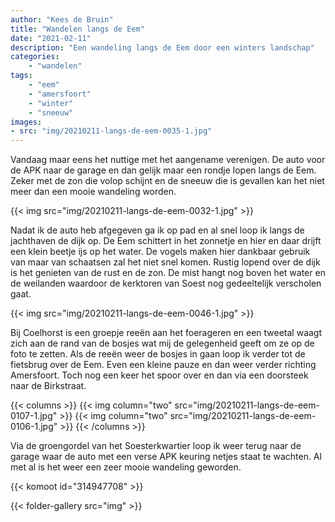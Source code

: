 ```yaml
---
author: "Kees de Bruin"
title: "Wandelen langs de Eem"
date: "2021-02-11"
description: "Een wandeling langs de Eem door een winters landschap"
categories:
    - "wandelen"
tags:
    - "eem"
    - "amersfoort"
    - "winter"
    - "sneeuw"
images:
- src: "img/20210211-langs-de-eem-0035-1.jpg"
---
```


Vandaag maar eens het nuttige met het aangename verenigen. De auto voor de APK naar de garage en dan gelijk maar een rondje lopen langs de Eem. Zeker met de zon die volop schijnt en de sneeuw die is gevallen kan het niet meer dan een mooie wandeling worden.

{{< img src="img/20210211-langs-de-eem-0032-1.jpg" >}}

Nadat ik de auto heb afgegeven ga ik op pad en al snel loop ik langs de jachthaven de dijk op. De Eem schittert in het zonnetje en hier en daar drijft een klein beetje ijs op het water. De vogels maken hier dankbaar gebruik van maar van schaatsen zal het niet snel komen. Rustig lopend over de dijk is het genieten van de rust en de zon. De mist hangt nog boven het water en de weilanden waardoor de kerktoren van Soest nog gedeeltelijk verscholen gaat.

{{< img src="img/20210211-langs-de-eem-0046-1.jpg" >}}

Bij Coelhorst is een groepje reeën aan het foerageren en een tweetal waagt zich aan de rand van de bosjes wat mij de gelegenheid geeft om ze op de foto te zetten. Als de reeën weer de bosjes in gaan loop ik verder tot de fietsbrug over de Eem. Even een kleine pauze en dan weer verder richting Amersfoort. Toch nog een keer het spoor over en dan via een doorsteek naar de Birkstraat.

{{< columns >}}
    {{< img column="two" src="img/20210211-langs-de-eem-0107-1.jpg" >}}
    {{< img column="two" src="img/20210211-langs-de-eem-0106-1.jpg" >}}
{{< /columns >}}

Via de groengordel van het Soesterkwartier loop ik weer terug naar de garage waar de auto met een verse APK keuring netjes staat te wachten. Al met al is het weer een zeer mooie wandeling geworden.

{{< komoot id="314947708" >}}

{{< folder-gallery src="img" >}}